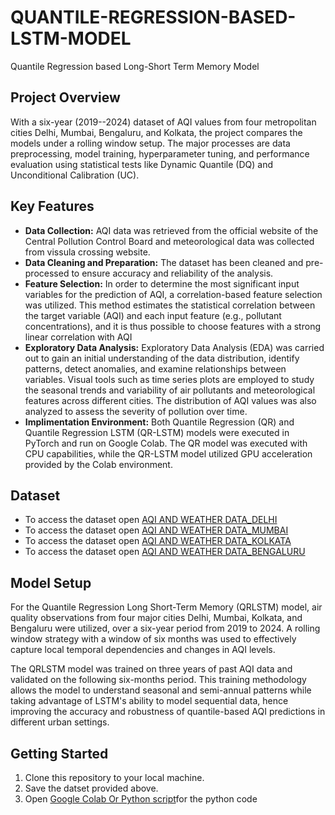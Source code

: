 # QUANTILE-REGRESSION-BASED-LSTM-MODEL
Quantile Regression based Long-Short Term Memory Model
## Project Overview
With a six-year (2019--2024) dataset of AQI values from four metropolitan cities Delhi, Mumbai, Bengaluru, and Kolkata, the project compares the models under a rolling window setup. The major processes are data preprocessing, model training, hyperparameter tuning, and performance evaluation using statistical tests like Dynamic Quantile (DQ) and Unconditional Calibration (UC).

## Key Features
- **Data Collection:** AQI data was retrieved from the official website of the Central Pollution Control Board and meteorological data was collected from vissula crossing website.
- **Data Cleaning and Preparation:** The dataset has been cleaned and pre-processed to ensure accuracy and reliability of the analysis.
- **Feature Selection:** In order to determine the most significant input variables for the prediction of AQI, a correlation-based feature selection was utilized. This method estimates the statistical correlation between the target variable (AQI) and each input feature (e.g., pollutant concentrations), and it is thus possible to choose features with a strong linear correlation with AQI 
- **Exploratory Data Analysis:** Exploratory Data Analysis (EDA) was carried out to gain an initial understanding of the data distribution, identify patterns, detect anomalies, and examine relationships between variables. Visual tools such as time series plots are employed to study the seasonal trends and variability of air pollutants and meteorological features across different cities. The distribution of AQI values was also analyzed to assess the severity of pollution over time.
- **Implimentation Environment:** Both Quantile Regression (QR) and Quantile Regression LSTM (QR-LSTM) models were executed in PyTorch and run on Google Colab. The QR model was executed with CPU capabilities, while the QR-LSTM model utilized GPU acceleration provided by the Colab environment.
## Dataset
- To access the dataset open [AQI AND WEATHER DATA_DELHI](https://github.com/Sakshi-Rani-21/QUANTILE-REGRESSION-BASED-LSTM-MODEL/blob/main/DELHI%20FINAL%20(1).xlsx)
- To access the dataset open [AQI AND WEATHER DATA_MUMBAI](https://github.com/Sakshi-Rani-21/QUANTILE-REGRESSION-BASED-LSTM-MODEL/blob/main/MUMBAI%20FINAL%20(1).xlsx)
- To access the dataset open [AQI AND WEATHER DATA_KOLKATA](https://github.com/Sakshi-Rani-21/QUANTILE-REGRESSION-BASED-LSTM-MODEL/blob/main/KOLKATA%20FINAL%20(1).xlsx)
- To access the dataset open [AQI AND WEATHER DATA_BENGALURU](https://github.com/Sakshi-Rani-21/QUANTILE-REGRESSION-BASED-LSTM-MODEL/blob/main/BENGALURU%20FINAL%20(1).xlsx)
## Model Setup
For the Quantile Regression Long Short-Term Memory (QRLSTM) model, air quality observations from four major cities Delhi, Mumbai, Kolkata, and Bengaluru were utilized, over a six-year period from 2019 to 2024. A rolling window strategy with a window of six months was used to effectively capture local temporal dependencies and changes in AQI levels.

The QRLSTM model was trained on three years of past AQI data and validated on the following six-months period. This training methodology allows the model to understand seasonal and semi-annual patterns while taking advantage of LSTM's ability to model sequential data, hence improving the accuracy and robustness of quantile-based AQI predictions in different urban settings.

## Getting Started
1. Clone this repository to your local machine.
2. Save the datset provided above.
3. Open [Google Colab Or Python script](https://github.com/Sakshi-Rani-21/QUANTILE-REGRESSION-BASED-LSTM-MODEL/blob/main/QRLSTM_0.9quantile.ipynb)for the python code


